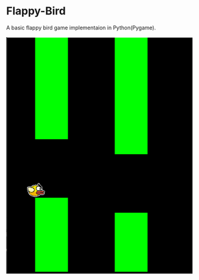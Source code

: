 # Flappy-Bird

A basic flappy bird game implementaion in Python(Pygame).
</br></br>
<img src="https://github.com/MohitSinghvi/Flappy-Bird/blob/master/Flappy-Screenshot.PNG?raw=true"></img>
